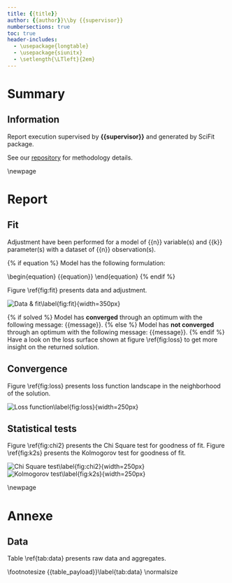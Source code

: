 ```yaml
---
title: {{title}}
author: {{author}}\\by {{supervisor}}
numbersections: true
toc: true
header-includes:
  - \usepackage{longtable}
  - \usepackage{siunitx}
  - \setlength{\LTleft}{2em}
---
```


# Summary

## Information

Report execution supervised by **{{supervisor}}** and generated by SciFit package.

See our [repository](https://github.com/jlandercy/scifit) for methodology details.

\newpage

# Report

## Fit

Adjustment have been performed for a model of {{n}} variable(s) and {{k}} parameter(s)
with a dataset of {{n}} observation(s).

{% if equation %}
Model has the following formulation:

\begin{equation}
{{equation}}
\end{equation}
{% endif %}

Figure \ref{fig:fit} presents data and adjustment.

![Data & fit\label{fig:fit}]({{fit_payload}}){width=350px}

{% if solved %}
Model has **converged** through an optimum with the following message: {{message}}.
{% else %}
Model has **not converged** through an optimum with the following message: {{message}}.
{% endif %}
Have a look on the loss surface shown at figure \ref{fig:loss} to get more insight on the
returned solution.

## Convergence


Figure \ref{fig:loss} presents loss function landscape in the neighborhood of the solution.

![Loss function\label{fig:loss}]({{loss_payload}}){width=250px}

## Statistical tests

Figure \ref{fig:chi2} presents the Chi Square test for goodness of fit.
Figure \ref{fig:k2s} presents the Kolmogorov test for goodness of fit.

![Chi Square test\label{fig:chi2}]({{chi2_payload}}){width=250px}
![Kolmogorov test\label{fig:k2s}]({{k2s_payload}}){width=250px}


\newpage

# Annexe

## Data

Table \ref{tab:data} presents raw data and aggregates.

\footnotesize
{{table_payload}}\label{tab:data}
\normalsize

